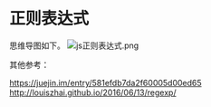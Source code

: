 # 正则表达式

思维导图如下。
![js正则表达式.png](http://upload-images.jianshu.io/upload_images/4266102-18acc26109401bdc.png?imageMogr2/auto-orient/strip%7CimageView2/2/w/1240)


其他参考：

https://juejin.im/entry/581efdb7da2f60005d00ed65
http://louiszhai.github.io/2016/06/13/regexp/
